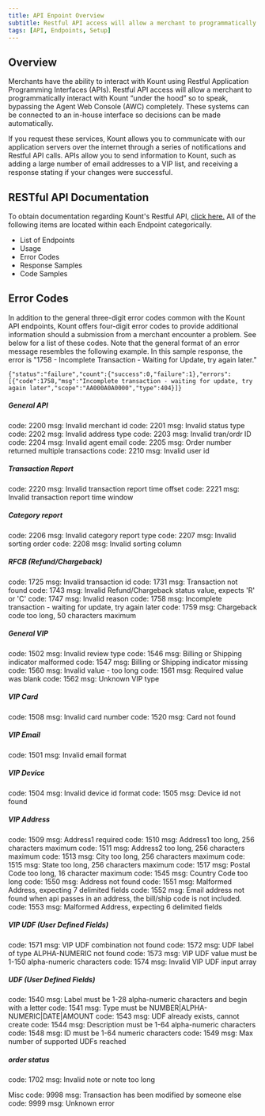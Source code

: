 ```yaml
---
title: API Enpoint Overview
subtitle: Restful API access will allow a merchant to programmatically interact with Kount via API, bypassing the Agent Web Console (AWC) completely.
tags: [API, Endpoints, Setup]
---
```


## Overview

Merchants have the ability to interact with Kount using Restful Application Programming Interfaces (APIs). Restful API access will allow a merchant to programmatically interact with Kount “under the hood” so to speak, bypassing the Agent Web Console (AWC) completely. These systems can be connected to an in-house interface so decisions can be made automatically.

If you request these services, Kount allows you to communicate with our application servers over the internet through a series of notifications and Restful API calls. APIs allow you to send information to Kount, such as adding a large number of email addresses to a VIP list, and receiving a response stating if your changes were successful.

## RESTful API Documentation

To obtain documentation regarding Kount's Restful API, <a href="https://api.kount.net/rpc/list.html">click here.</a> All of the following items are located within each Endpoint categorically.

* List of Endpoints
* Usage
* Error Codes 
* Response Samples
* Code Samples

## Error Codes 
In addition to the general three-digit error codes common with the Kount API endpoints, Kount offers four-digit error codes to provide additional information should a submission from a merchant encounter a problem. See below for a list of these codes. Note that the general format of an error message resembles the following example. In this sample response, the error is "1758 - Incomplete Transaction - Waiting for Update, try again later."

```
{"status":"failure","count":{"success":0,"failure":1},"errors":
[{"code":1758,"msg":"Incomplete transaction - waiting for update, try again later","scope":"AA000A0A0000","type":404}]}
```

##### General API
code: 2200 msg: Invalid merchant id
code: 2201 msg: Invalid status type
code: 2202 msg: Invalid address type
code: 2203 msg: Invalid tran/ordr ID
code: 2204 msg: Invalid agent email
code: 2205 msg: Order number returned multiple transactions
code: 2210 msg: Invalid user id

##### Transaction Report
code: 2220 msg: Invalid transaction report time offset
code: 2221 msg: Invalid transaction report time window

##### Category report
code: 2206 msg: Invalid category report type
code: 2207 msg: Invalid sorting order
code: 2208 msg: Invalid sorting column

##### RFCB (Refund/Chargeback)
code: 1725 msg: Invalid transaction id
code: 1731 msg: Transaction not found
code: 1743 msg: Invalid Refund/Chargeback status value, expects 'R' or 'C'
code: 1747 msg: Invalid reason
code: 1758 msg: Incomplete transaction - waiting for update, try again later
code: 1759 msg: Chargeback code too long, 50 characters maximum

##### General VIP
code: 1502 msg: Invalid review type
code: 1546 msg: Billing or Shipping indicator malformed
code: 1547 msg: Billing or Shipping indicator missing
code: 1560 msg: Invalid value - too long
code: 1561 msg: Required value was blank
code: 1562 msg: Unknown VIP type

##### VIP Card
code: 1508 msg: Invalid card number
code: 1520 msg: Card not found

##### VIP Email
code: 1501 msg: Invalid email format

##### VIP Device
code: 1504 msg: Invalid device id format
code: 1505 msg: Device id not found

##### VIP Address
code: 1509 msg: Address1 required
code: 1510 msg: Address1 too long, 256 characters maximum
code: 1511 msg: Address2 too long, 256 characters maximum
code: 1513 msg: City too long, 256 characters maximum
code: 1515 msg: State too long, 256 characters maximum
code: 1517 msg: Postal Code too long, 16 character maximum
code: 1545 msg: Country Code too long
code: 1550 msg: Address not found
code: 1551 msg: Malformed Address, expecting 7 delimited fields
code: 1552 msg: Email address not found when api passes in an address, the bill/ship code is not included.
code: 1553 msg: Malformed Address, expecting 6 delimited fields

##### VIP UDF (User Defined Fields)
code: 1571 msg: VIP UDF combination not found
code: 1572 msg: UDF label of type ALPHA-NUMERIC not found
code: 1573 msg: VIP UDF value must be 1-150 alpha-numeric characters
code: 1574 msg: Invalid VIP UDF input array

##### UDF (User Defined Fields)
code: 1540 msg: Label must be 1-28 alpha-numeric characters and begin with a letter
code: 1541 msg: Type must be NUMBER|ALPHA-NUMERIC|DATE|AMOUNT
code: 1543 msg: UDF already exists, cannot create
code: 1544 msg: Description must be 1-64 alpha-numeric characters
code: 1548 msg: ID must be 1-64 numeric characters
code: 1549 msg: Max number of supported UDFs reached

##### order status
code: 1702 msg: Invalid note or note too long

Misc
code: 9998 msg: Transaction has been modified by someone else
code: 9999 msg: Unknown error

